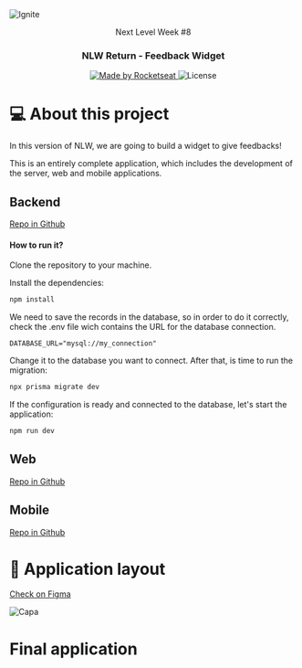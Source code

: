 <img alt="Ignite" src="https://user-images.githubusercontent.com/17517028/167471059-c80ba610-7107-496d-a3f4-c2280983551a.png" />

<p align="center">Next Level Week #8</p>

<h3 align="center">
  NLW Return - Feedback Widget
</h3>

<p align="center">
  <a href="https://rocketseat.com.br">
    <img alt="Made by Rocketseat" src="https://img.shields.io/badge/made%20by-Rocketseat-%2304D361">
  </a>

  <img alt="License" src="https://img.shields.io/badge/license-MIT-%2304D361">
</p>

# 💻 About this project

In this version of NLW, we are going to build a widget to give feedbacks!

This is an entirely complete application, which includes the development of the server, web and mobile applications. 

## Backend

[Repo in Github](https://github.com/mbagatini/nlw-return-server)

#### How to run it?

Clone the repository to your machine.

Install the dependencies:

```bash
npm install
```

We need to save the records in the database, so in order to do it correctly, check the .env file wich contains the URL for the database connection. 

```env
DATABASE_URL="mysql://my_connection"
```

Change it to the database you want to connect. After that, is time to run the migration:

```bash
npx prisma migrate dev
```

If the configuration is ready and connected to the database, let's start the application:
```bash
npm run dev
```

## Web

[Repo in Github](https://github.com/mbagatini/nlw-return-web)

## Mobile

[Repo in Github](https://github.com/mbagatini/nlw-return-mobile)


# 🎨 Application layout

[Check on Figma](https://www.figma.com/file/p7DCgsMWVaywbGqMvo2ISF/Feedback-Widget-(Community)?node-id=100%3A2114)

![Capa](https://user-images.githubusercontent.com/17517028/167477331-beccecac-2855-4549-96ea-8fc3c992f769.png)


# Final application
